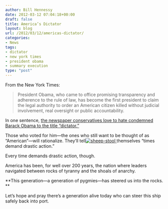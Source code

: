 ```yaml
---
author: Bill Hennessy
date: 2012-03-12 07:04:18+00:00
draft: false
title: America’s Dictator
layout: blog
url: /2012/03/12/americas-dictator/
categories:
- News
tags:
- dictator
- new york times
- president obama
- summary execution
type: "post"
---
```


From the New York Times:

 

>   
> 
> President Obama, who came to office promising transparency and adherence to the rule of law, has become the first president to claim the legal authority to order an American citizen killed without judicial involvement, real oversight or public accountability. 
> 
> 

 

In one sentence, [the newspaper conservatives love to hate condemned Barack Obama to the title “dictator.”](https://www.nytimes.com/2012/03/11/opinion/sunday/the-power-to-kill.html?_r=1)

 

Those who voted for him—the ones who still want to be thought of as “American”—will rationalize. They’ll tell[![sheep-stool](https://ludicrite.files.wordpress.com/2012/03/sheep-stool_thumb.jpg)
](https://ludicrite.files.wordpress.com/2012/03/sheep-stool.jpg) themselves “times demand drastic action.”

 

Every time demands drastic action, though. 

 

America has been, for well over 200 years, the nation where leaders navigated between rocks of tyranny and the shoals of anarchy. 

 

**This generation—a generation of pygmies—has steered us into the rocks. **

 

Let’s hope and pray there’s a generation alive today who can steer this ship safely back into port. 

